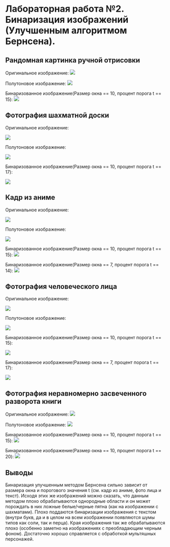 # Лабораторная работа №2. Бинаризация изображений (Улучшенным алгоритмом Бернсена).
## Рандомная картинка ручной отрисовки
Оригинальное изображение:
![](pictures_src/house.png)

Полутоновое изображение:
![](pictures_results/house_semitone.bmp)

Бинаризованное изображение(Размер окна == 10, процент порога t == 15):
![](pictures_results/house_bin.bmp)

## Фотография шахматной доски
Оригинальное изображение:

![](pictures_src/chess.png)

Полутоновое изображение:

![](pictures_results/chess_semitone.bmp)

Бинаризованное изображение(Размер окна == 10, процент порога t == 17):

![](pictures_results/chess_bin.bmp)

## Кадр из аниме
Оригинальное изображение:

![](pictures_src/tsukyo.png)

Полутоновое изображение:

![](pictures_results/tsukyo_semitone.bmp)

Бинаризованное изображение(Размер окна == 10, процент порога t == 15):
![](pictures_results/tsukyo_dark_bin.bmp)

Бинаризованное изображение(Размер окна == 7, процент порога t == 14):
![](pictures_results/tsukyo_light_bin.bmp)

## Фотография человеческого лица
Оригинальное изображение:

![](pictures_src/nando.png)

Полутоновое изображение:

![](pictures_results/face_semitone.bmp)

Бинаризованное изображение(Размер окна == 10, процент порога t == 15):

![](pictures_results/face_bin.bmp)

Бинаризованное изображение(Размер окна == 7, процент порога t == 17):

![](pictures_results/face_bin_light.bmp)

## Фотография неравномерно засвеченного разворота книги
Оригинальное изображение:
![](pictures_src/text.png)

Полутоновое изображение:
![](pictures_results/text_semitone.bmp)

Бинаризованное изображение(Размер окна == 10, процент порога t == 15):
![](pictures_results/text_bin.bmp)

Бинаризованное изображение(Размер окна == 10, процент порога t == 20):
![](pictures_results/text_bin_light.bmp)

## Выводы
Бинаризация улучшенным методом Бернсена сильно зависит от размера окна и порогового значения t (см. кадр из аниме, фото лица и текст).
Исходя этих же изображений можно сказать, что данным методом плохо обрабатываются однородные области и он может порождать в них ложные
белые/черные пятна (как на изображении с шахматами). Плохо поддаются бинаризации изображения с текстом (внутри букв, да и в целом на всем изображении появляются шумы типов как
соли, так и перца). Края изображения так же обрабатываются плохо (особенно заметно на изображениях с преобладающим черным фоном).
Достаточно хорошо справляется с обработкой мультяшных персонажей.
